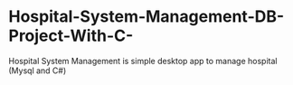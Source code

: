 # Hospital-System-Management-DB-Project-With-C-
Hospital System Management is simple desktop app to manage hospital (Mysql and C#)
